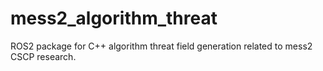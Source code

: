 # mess2_algorithm_threat
ROS2 package for C++ algorithm threat field generation related to mess2 CSCP research. 
